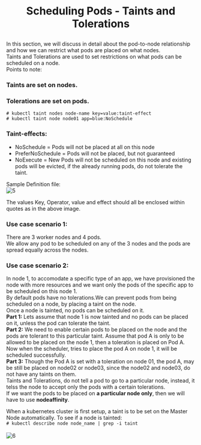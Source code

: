 # <p style="text-align: center;">Scheduling Pods - Taints and Tolerations</p>

In this section, we will discuss in detail about the pod-to-node relationship and how we can restrict what pods are placed on what nodes.<br>
Taints and Tolerations are used to set restrictions on what pods can be scheduled on a node.<br>
Points to note:<br>

### Taints are set on nodes.<br>
### Tolerations are set on pods.<br>

`# kubectl taint nodes node-name key=value:taint-effect`<br>
`# kubectl taint node node01 app=blue:NoSchedule`

### Taint-effects:
+ NoSchedule = Pods will not be placed at all on this node
+ PreferNoSchedule = Pods will not be placed, but not guaranteed
+ NoExecute = New Pods will not be scheduled on this node and existing pods will be evicted, if the already running pods, do not tolerate the taint.

Sample Definition file:<br>
![5](https://github.com/pyvivid/K8S-References/assets/94853400/102e057e-24ec-4c2c-aced-f872f3466a75)<br>

The values Key, Operator, value and effect should all be enclosed within quotes as in the above image.<br>

### Use case scenario 1:<br>

There are 3 worker nodes and 4 pods.<br>
We allow any pod to be scheduled on any of the 3 nodes and the pods are spread equally across the nodes.<br>

### Use case scenario 2:<br>

In node 1, to accomodate a specific type of an app, we have provisioned the node with more resources and we want only the pods of the specific app to be scheduled on this node 1.<br>
By default pods have no tolerations.We can prevent pods from being scheduled on a node, by placing a taint on the node.<br>
Once a node is tainted, no pods can be scheduled on it.<br>
**Part 1:** Lets assume that node 1 is now tainted and no pods can be placed on it, unless the pod can tolerate the taint.<br>
**Part 2:** We need to enable certain pods to be placed on the node and the pods are tolerant to this particular taint. Assume that pod A is only to be allowed to be placed on the node 1, 
then a toleration is placed on Pod A. Now when the scheduler, tries to place the pod A on node 1, it will be scheduled successfully.<br>
**Part 3:** Though the Pod A is set with a toleration on node 01, the pod A, may be still be placed on node02 or node03, since the node02 and node03, do not have any taints on them.<br>
Taints and Tolerations, do not tell a pod to go to a particular node, instead, it telss the node to accept only the pods with a certain tolerations.<br>
If we want the pods to be placed on **a particular node only**, then we will have to use **nodeaffinity**.

When a kubernetes cluster is first setup, a taint is to be set on the Master Node automatically.
To see if a node is tainted:<br>
`# kubectl describe node node_name | grep -i taint`<br>
<br>
![6](https://github.com/pyvivid/K8S-References/assets/94853400/702322e4-e253-40a2-8132-f1b25838a6d3)


